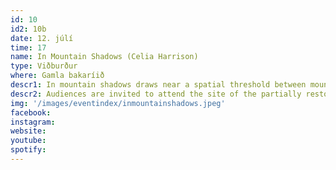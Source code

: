 ```yaml
---
id: 10
id2: 10b
date: 12. júlí
time: 17
name: In Mountain Shadows (Celia Harrison)
type: Viðburður
where: Gamla bakaríið
descr1: In mountain shadows draws near a spatial threshold between mountain and home and a temporal threshold between past and future. Arctic terns, call for recognition, calling us to stay listening to the murmurs of other shared species.
descr2: Audiences are invited to attend the site of the partially restored home, Gamla Bakari.
img: '/images/eventindex/inmountainshadows.jpeg'
facebook: 
instagram: 
website:
youtube: 
spotify:
---
```

